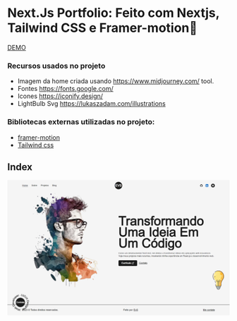 # Next.Js Portfolio: Feito com Nextjs, Tailwind CSS e Framer-motion🌟

[DEMO](https://modern-portfolio-two.vercel.app/)

### Recursos usados no projeto

- Imagem da home criada usando https://www.midjourney.com/ tool.
- Fontes https://fonts.google.com/ <br />
- Icones  https://iconify.design/ <br />
- LightBulb Svg https://lukaszadam.com/illustrations <br />

### Bibliotecas externas utilizadas no projeto:

- [framer-motion](https://www.framer.com/motion/) <br />
- [Tailwind css](https://tailwindcss.com/) <br />

## Index
![](public/images/home-page.png)
